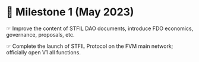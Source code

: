 
# 🎉 Milestone 1 (May 2023)

☞ Improve the content of STFIL DAO documents, introduce FDO economics, governance, proposals, etc.

☞ Complete the launch of STFIL Protocol on the FVM main network; officially open V1 all functions.

